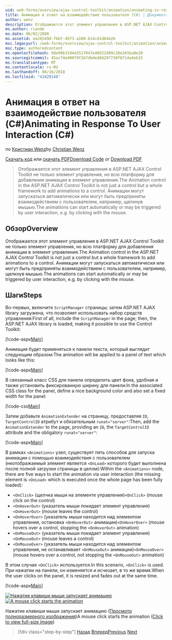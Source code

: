 ```yaml
---
uid: web-forms/overview/ajax-control-toolkit/animation/animating-in-response-to-user-interaction-cs
title: Анимация в ответ на взаимодействие пользователя (C#) | Документация Майкрософт
author: wenz
description: Отображается этот элемент управления в ASP.NET AJAX Control Toolkit не только элемент управления, но всю платформу для добавления анимации в элемент управления. Анимацию можно star...
ms.author: riande
ms.date: 06/02/2008
ms.assetid: ea26549d-fbbf-4973-a108-b14cd1d6de26
msc.legacyurl: /web-forms/overview/ajax-control-toolkit/animation/animating-in-response-to-user-interaction-cs
msc.type: authoredcontent
ms.openlocfilehash: 9de99b3194a5517047e40922d89c28e341ba8e20
ms.sourcegitcommit: 45ac74e400f9f2b7dbded66297730f6f14a4eb25
ms.translationtype: MT
ms.contentlocale: ru-RU
ms.lasthandoff: 08/16/2018
ms.locfileid: "41829148"
---
```

<a name="animating-in-response-to-user-interaction-c"></a><span data-ttu-id="0f782-104">Анимация в ответ на взаимодействие пользователя (C#)</span><span class="sxs-lookup"><span data-stu-id="0f782-104">Animating in Response To User Interaction (C#)</span></span>
====================
<span data-ttu-id="0f782-105">по [Кристиан Wenz](https://github.com/wenz)</span><span class="sxs-lookup"><span data-stu-id="0f782-105">by [Christian Wenz](https://github.com/wenz)</span></span>

<span data-ttu-id="0f782-106">[Скачать код](http://download.microsoft.com/download/f/9/a/f9a26acd-8df4-4484-8a18-199e4598f411/Animation6.cs.zip) или [скачать PDF](http://download.microsoft.com/download/6/7/1/6718d452-ff89-4d3f-a90e-c74ec2d636a3/animation6CS.pdf)</span><span class="sxs-lookup"><span data-stu-id="0f782-106">[Download Code](http://download.microsoft.com/download/f/9/a/f9a26acd-8df4-4484-8a18-199e4598f411/Animation6.cs.zip) or [Download PDF](http://download.microsoft.com/download/6/7/1/6718d452-ff89-4d3f-a90e-c74ec2d636a3/animation6CS.pdf)</span></span>

> <span data-ttu-id="0f782-107">Отображается этот элемент управления в ASP.NET AJAX Control Toolkit не только элемент управления, но всю платформу для добавления анимации в элемент управления.</span><span class="sxs-lookup"><span data-stu-id="0f782-107">The Animation control in the ASP.NET AJAX Control Toolkit is not just a control but a whole framework to add animations to a control.</span></span> <span data-ttu-id="0f782-108">Анимации могут запускаться автоматически или могут быть предприняты взаимодействием с пользователем, например, щелкнув мышью.</span><span class="sxs-lookup"><span data-stu-id="0f782-108">The animations can start automatically or may be triggered by user interaction, e.g. by clicking with the mouse.</span></span>


## <a name="overview"></a><span data-ttu-id="0f782-109">Обзор</span><span class="sxs-lookup"><span data-stu-id="0f782-109">Overview</span></span>

<span data-ttu-id="0f782-110">Отображается этот элемент управления в ASP.NET AJAX Control Toolkit не только элемент управления, но всю платформу для добавления анимации в элемент управления.</span><span class="sxs-lookup"><span data-stu-id="0f782-110">The Animation control in the ASP.NET AJAX Control Toolkit is not just a control but a whole framework to add animations to a control.</span></span> <span data-ttu-id="0f782-111">Анимации могут запускаться автоматически или могут быть предприняты взаимодействием с пользователем, например, щелкнув мышью.</span><span class="sxs-lookup"><span data-stu-id="0f782-111">The animations can start automatically or may be triggered by user interaction, e.g. by clicking with the mouse.</span></span>

## <a name="steps"></a><span data-ttu-id="0f782-112">Шаги</span><span class="sxs-lookup"><span data-stu-id="0f782-112">Steps</span></span>

<span data-ttu-id="0f782-113">Во-первых, включите `ScriptManager` страницы; затем ASP.NET AJAX library загружена, что позволяет использовать набор средств управления:</span><span class="sxs-lookup"><span data-stu-id="0f782-113">First of all, include the `ScriptManager` in the page; then, the ASP.NET AJAX library is loaded, making it possible to use the Control Toolkit:</span></span>

[!code-aspx[Main](animating-in-response-to-user-interaction-cs/samples/sample1.aspx)]

<span data-ttu-id="0f782-114">Анимация будет применяться к панели текста, который выглядит следующим образом:</span><span class="sxs-lookup"><span data-stu-id="0f782-114">The animation will be applied to a panel of text which looks like this:</span></span>

[!code-aspx[Main](animating-in-response-to-user-interaction-cs/samples/sample2.aspx)]

<span data-ttu-id="0f782-115">В связанный класс CSS для панели определить цвет фона, удобная и также установить фиксированную ширину для панели:</span><span class="sxs-lookup"><span data-stu-id="0f782-115">In the associated CSS class for the panel, define a nice background color and also set a fixed width for the panel:</span></span>

[!code-css[Main](animating-in-response-to-user-interaction-cs/samples/sample3.css)]

<span data-ttu-id="0f782-116">Затем добавьте `AnimationExtender` на страницу, предоставляя `ID`, `TargetControlID` атрибут и обязательным `runat="server"`:</span><span class="sxs-lookup"><span data-stu-id="0f782-116">Then, add the `AnimationExtender` to the page, providing an `ID`, the `TargetControlID` attribute and the obligatory `runat="server"`:</span></span>

[!code-aspx[Main](animating-in-response-to-user-interaction-cs/samples/sample4.aspx)]

<span data-ttu-id="0f782-117">В рамках `<Animations>` узел, существует пять способов для запуска анимации с помощью взаимодействия с пользователем (неотображаемый элемент является `<OnLoad>` которого будет выполнена после полной загрузки страницы в целом):</span><span class="sxs-lookup"><span data-stu-id="0f782-117">Within the `<Animations>` node, there are five ways to start the animation via user interaction (the missing element is `<OnLoad>` which is executed once the whole page has been fully loaded):</span></span>

- <span data-ttu-id="0f782-118">`<OnClick>` (щелчка мыши на элементе управления)</span><span class="sxs-lookup"><span data-stu-id="0f782-118">`<OnClick>` (mouse click on the control)</span></span>
- <span data-ttu-id="0f782-119">`<OnHoverOut>` (указатель мыши покидает элемент управления)</span><span class="sxs-lookup"><span data-stu-id="0f782-119">`<OnHoverOut>` (mouse leaves the control)</span></span>
- <span data-ttu-id="0f782-120">`<OnHoverOver>` (указатель мыши находится над элементом управления, остановка `<OnHoverOut>` анимации)</span><span class="sxs-lookup"><span data-stu-id="0f782-120">`<OnHoverOver>` (mouse hovers over a control, stopping the `<OnHoverOut>` animation)</span></span>
- <span data-ttu-id="0f782-121">`<OnMouseOut>` (указатель мыши покидает элемент управления)</span><span class="sxs-lookup"><span data-stu-id="0f782-121">`<OnMouseOut>` (mouse leaves a control)</span></span>
- <span data-ttu-id="0f782-122">`<OnMouseOver>` (указатель мыши находится над элементом управления, не останавливает `<OnMouseOut>` анимации)</span><span class="sxs-lookup"><span data-stu-id="0f782-122">`<OnMouseOver>` (mouse hovers over a control, not stopping the `<OnMouseOut>` animation)</span></span>

<span data-ttu-id="0f782-123">В этом случае `<OnClick>` используется.</span><span class="sxs-lookup"><span data-stu-id="0f782-123">In this scenario, `<OnClick>` is used.</span></span> <span data-ttu-id="0f782-124">При нажатии на панели, он изменяется и исчезает, в то же время.</span><span class="sxs-lookup"><span data-stu-id="0f782-124">When the user clicks on the panel, it is resized and fades out at the same time.</span></span>

[!code-aspx[Main](animating-in-response-to-user-interaction-cs/samples/sample5.aspx)]


<span data-ttu-id="0f782-125">[![Нажатие клавиши мыши запускает анимацию](animating-in-response-to-user-interaction-cs/_static/image2.png)](animating-in-response-to-user-interaction-cs/_static/image1.png)</span><span class="sxs-lookup"><span data-stu-id="0f782-125">[![A mouse click starts the animation](animating-in-response-to-user-interaction-cs/_static/image2.png)](animating-in-response-to-user-interaction-cs/_static/image1.png)</span></span>

<span data-ttu-id="0f782-126">Нажатие клавиши мыши запускает анимацию ([Просмотр полноразмерного изображения](animating-in-response-to-user-interaction-cs/_static/image3.png))</span><span class="sxs-lookup"><span data-stu-id="0f782-126">A mouse click starts the animation ([Click to view full-size image](animating-in-response-to-user-interaction-cs/_static/image3.png))</span></span>

> [!div class="step-by-step"]
> <span data-ttu-id="0f782-127">[Назад](picking-one-animation-out-of-a-list-cs.md)
> [Вперед](disabling-actions-during-animation-cs.md)</span><span class="sxs-lookup"><span data-stu-id="0f782-127">[Previous](picking-one-animation-out-of-a-list-cs.md)
[Next](disabling-actions-during-animation-cs.md)</span></span>
